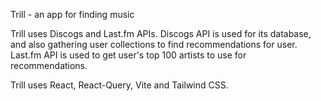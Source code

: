 Trill - an app for finding music

Trill uses Discogs and Last.fm APIs. Discogs API is used for its database, and also gathering user collections to find recommendations for user. Last.fm API is used to get user's top 100 artists to use for recommendations.

Trill uses React, React-Query, Vite and Tailwind CSS.
